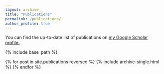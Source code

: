 ```yaml
---
layout: archive
title: "Publications"
permalink: /publications/
author_profile: true
---
```


You can find the up-to-date list of publications on <u><a href="{{author.googlescholar}}">my Google Scholar profile</a>.</u>


{% include base_path %}

{% for post in site.publications reversed %}
  {% include archive-single.html %}
{% endfor %}
